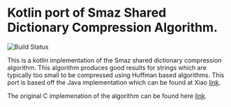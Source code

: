 # Kotlin port of Smaz Shared Dictionary Compression Algorithm. 

![Build Status](https://api.travis-ci.org/alisle/smaz-kotlin.png)

This is a kotlin implementation of the Smaz shared dictionary compression algorithm. This algorithm produces good results for strings which are typically too small to be compressed using Huffman based algorithms. This port is based off the Java implementation which can be found at Xiao [link](https://github.com/ayende/Xiao). 

The original C implemenation of the algorithm can be found here [link](https://github.com/antirez/smaz).
